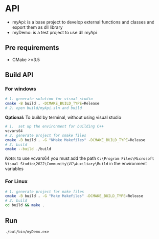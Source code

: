 # API
- myApi: is a base project to develop external functions and classes and export them as dll library
- myDemo: is a test project to use dll myApi

## Pre requirements
- CMake >=3.5

## Build API

### For windows

```bash
# 1. generate solution for visual studio
cmake -B build . -DCMAKE_BUILD_TYPE=Release
# 2. open build/myApi.sln and build
```

**Optional:** To build by terminal, without using visual studio

```bash
# 1.  set up the environment for building C++
vcvars64
# 2. generate project for nmake files
cmake -B build . -G "NMake Makefiles" -DCMAKE_BUILD_TYPE=Release
# 3. build
cmake --build ./build
```

*Note:* to use vcvars64 you must add the path `C:\Program Files\Microsoft Visual Studio\2022\Community\VC\Auxiliary\Build` in the environment variables

### For Linux

```bash
# 1. generate project for make files
cmake -B build . -G "Make Makefiles" -DCMAKE_BUILD_TYPE=Release
# 2. build
cd build && make .
```

## Run
```bash
./out/bin/myDemo.exe
```